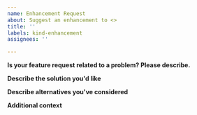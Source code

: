 ```yaml
---
name: Enhancement Request
about: Suggest an enhancement to <>
title: ''
labels: kind-enhancement
assignees: ''

---
```


<!-- For each section please include a clear and concise information -->

**Is your feature request related to a problem? Please describe.**

**Describe the solution you'd like**

**Describe alternatives you've considered**

**Additional context**

<!-- Add any other context or screenshots about the feature request here.-->
